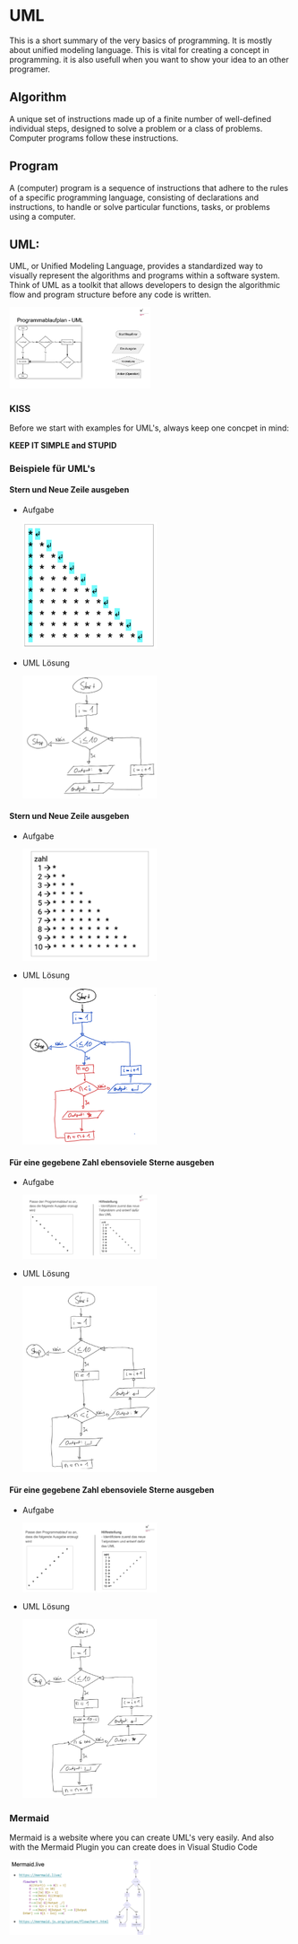 # UML
This is a short summary of the very basics of programming. It is mostly about unified modeling language. This is vital for creating a concept in programming. it is also usefull when you want to show your idea to an other programer.  

## Algorithm
A unique set of instructions made up of a finite number of well-defined individual steps, designed to solve a problem or a class of problems.
Computer programs follow these instructions.
## Program
A (computer) program is a sequence of instructions that adhere to the rules of a specific programming language, consisting of declarations and instructions, to handle or solve particular functions, tasks, or problems using a computer.
## UML:
 UML, or Unified Modeling Language, provides a standardized way to visually represent the algorithms and programs within a software system. Think of UML as a toolkit that allows developers to design the algorithmic flow and program structure before any code is written.
 
<img src="./Medien/Im1.png" width="50%"/>

### KISS
Before we start with examples for UML's, always keep one concpet in mind:

**KEEP IT SIMPLE and STUPID**

### Beispiele für UML's
#### Stern und Neue Zeile ausgeben
- Aufgabe
	
	 <img src="./Medien/Bildschirmfoto 2024-09-23 um 16.10.21.png" width="50%"/>
- UML Lösung
	
	 <img src="./Medien/Bildschirmfoto 2024-09-23 um 16.11.56.png" width="50%"/>
#### Stern und Neue Zeile ausgeben
- Aufgabe
  
	<img src="./Medien/Bildschirmfoto 2024-09-23 um 16.13.49.png" width="50%"/>
- UML Lösung

	<img src="./Medien/Bildschirmfoto 2024-09-23 um 16.14.25.png" width="50%"/>

#### Für eine gegebene Zahl ebensoviele Sterne ausgeben
- Aufgabe
	 
	<img src="./Medien/Bildschirmfoto 2024-09-23 um 16.15.51.png" width="50%"/>
- UML Lösung
	 
	<img src="./Medien/Bildschirmfoto 2024-09-23 um 16.16.18.png" width="50%"/>
#### Für eine gegebene Zahl ebensoviele Sterne ausgeben
- Aufgabe

	<img src="./Medien/Bildschirmfoto 2024-09-23 um 16.16.59.png" width="50%"/>
- UML Lösung

	<img src="./Medien/Bildschirmfoto 2024-09-23 um 16.17.27.png" width="50%"/>

### Mermaid
Mermaid is a website where you can create UML's very easily. And also with the Mermaid Plugin you can create does in Visual Studio Code

 <img src="./Medien/Bildschirmfoto 2024-09-23 um 16.19.02.png" width="50%"/>





